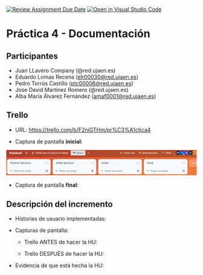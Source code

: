[![Review Assignment Due Date](https://classroom.github.com/assets/deadline-readme-button-24ddc0f5d75046c5622901739e7c5dd533143b0c8e959d652212380cedb1ea36.svg)](https://classroom.github.com/a/hCaQWL7N)
[![Open in Visual Studio Code](https://classroom.github.com/assets/open-in-vscode-718a45dd9cf7e7f842a935f5ebbe5719a5e09af4491e668f4dbf3b35d5cca122.svg)](https://classroom.github.com/online_ide?assignment_repo_id=10981322&assignment_repo_type=AssignmentRepo)

# Práctica 4 - Documentación

## Participantes

* Juan LLavero Company (@red.ujaen.es)
* Eduardo Lomas Recena (elr00030@red.ujaen.es)
* Pedro Torrús Castillo (ptc00006@red.ujaen.es)
* Jose David Martínez Romero (@red.ujaen.es)
* Alba María Álvarez Fernández (amaf0001@red.ujaen.es)

## Trello

* URL: https://trello.com/b/F2niGTHm/pr%C3%A1ctica4

* Captura de pantalla **inicial**:

<img src="./assets/img/trelloINICIO.png">

* Captura de pantalla **final**:



## Descripción del incremento

* Historias de usuario implementadas:


* Capturas de pantalla:

    * Trello ANTES de hacer la HU:
    
    * Trello DESPUÉS de hacer la HU:


* Evidencia de que está hecha la HU: